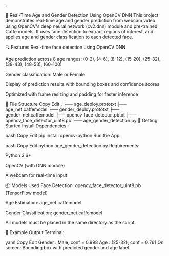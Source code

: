 :

🧠 Real-Time Age and Gender Detection Using OpenCV DNN
This project demonstrates real-time age and gender prediction from webcam video using OpenCV's deep neural network (cv2.dnn) module and pre-trained Caffe models. It uses face detection to extract regions of interest, and applies age and gender classification to each detected face.

🔍 Features
Real-time face detection using OpenCV DNN

Age prediction across 8 age ranges:
(0-2), (4-6), (8-12), (15-20), (25-32), (38-43), (48-53), (60-100)

Gender classification: Male or Female

Display of prediction results with bounding boxes and confidence scores

Optimized with frame resizing and padding for faster inference

📁 File Structure
Copy
Edit
.
├── age_deploy.prototxt
├── age_net.caffemodel
├── gender_deploy.prototxt
├── gender_net.caffemodel
├── opencv_face_detector.pbtxt
├── opencv_face_detector_uint8.pb
└── age_gender_detection.py
🚀 Getting Started
Install Dependencies:

bash
Copy
Edit
pip install opencv-python
Run the App:

bash
Copy
Edit
python age_gender_detection.py
Requirements:

Python 3.6+

OpenCV (with DNN module)

A webcam for real-time input

📦 Models Used
Face Detection: opencv_face_detector_uint8.pb (TensorFlow model)

Age Estimation: age_net.caffemodel

Gender Classification: gender_net.caffemodel

All models must be placed in the same directory as the script.

🧪 Example Output
Terminal:

yaml
Copy
Edit
Gender : Male, conf = 0.998
Age : (25-32), conf = 0.761
On screen: Bounding box with predicted gender and age label.

